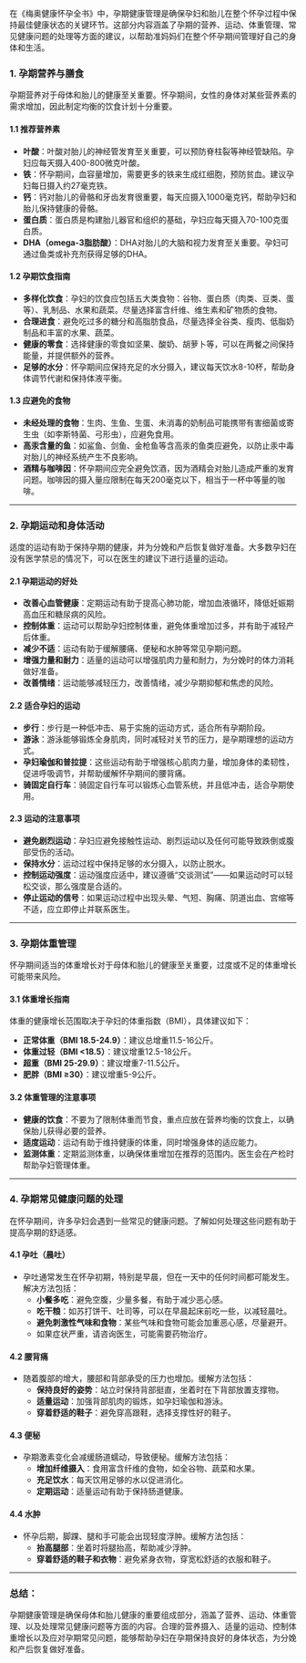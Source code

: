 在《梅奥健康怀孕全书》中，孕期健康管理是确保孕妇和胎儿在整个怀孕过程中保持最佳健康状态的关键环节。这部分内容涵盖了孕期的营养、运动、体重管理、常见健康问题的处理等方面的建议，以帮助准妈妈们在整个怀孕期间管理好自己的身体和生活。

### 1. **孕期营养与膳食**

孕期营养对于母体和胎儿的健康至关重要。怀孕期间，女性的身体对某些营养素的需求增加，因此制定均衡的饮食计划十分重要。

#### 1.1 **推荐营养素**

- **叶酸**：叶酸对胎儿的神经管发育至关重要，可以预防脊柱裂等神经管缺陷。孕妇应每天摄入400-800微克叶酸。
- **铁**：怀孕期间，血容量增加，需要更多的铁来生成红细胞，预防贫血。建议孕妇每日摄入约27毫克铁。
- **钙**：钙对胎儿的骨骼和牙齿发育很重要，每天应摄入1000毫克钙，帮助孕妇和胎儿保持健康的骨骼。
- **蛋白质**：蛋白质是构建胎儿器官和组织的基础，孕妇应每天摄入70-100克蛋白质。
- **DHA（omega-3脂肪酸）**：DHA对胎儿的大脑和视力发育至关重要。孕妇可通过鱼类或补充剂获得足够的DHA。

#### 1.2 **孕期饮食指南**

- **多样化饮食**：孕妇的饮食应包括五大类食物：谷物、蛋白质（肉类、豆类、蛋等）、乳制品、水果和蔬菜。尽量选择富含纤维、维生素和矿物质的食物。
- **合理进食**：避免吃过多的糖分和高脂肪食品，尽量选择全谷类、瘦肉、低脂奶制品和丰富的水果、蔬菜。
- **健康的零食**：选择健康的零食如坚果、酸奶、胡萝卜等，可以在两餐之间保持能量，并提供额外的营养。
- **足够的水分**：怀孕期间应保持充足的水分摄入，建议每天饮水8-10杯，帮助身体调节代谢和保持体液平衡。

#### 1.3 **应避免的食物**

- **未经处理的食物**：生肉、生鱼、生蛋、未消毒的奶制品可能携带有害细菌或寄生虫（如李斯特菌、弓形虫），应避免食用。
- **高汞含量的鱼**：如鲨鱼、剑鱼、金枪鱼等含高汞的鱼类应避免，以防止汞中毒对胎儿的神经系统产生不良影响。
- **酒精与咖啡因**：怀孕期间应完全避免饮酒，因为酒精会对胎儿造成严重的发育问题。咖啡因的摄入量应限制在每天200毫克以下，相当于一杯中等量的咖啡。

------

### 2. **孕期运动和身体活动**

适度的运动有助于保持孕期的健康，并为分娩和产后恢复做好准备。大多数孕妇在没有医学禁忌的情况下，可以在医生的建议下进行适量的运动。

#### 2.1 **孕期运动的好处**

- **改善心血管健康**：定期运动有助于提高心肺功能，增加血液循环，降低妊娠期高血压和糖尿病的风险。
- **控制体重**：运动可以帮助孕妇控制体重，避免体重增加过多，并有助于减轻产后体重。
- **减少不适**：运动有助于缓解腰痛、便秘和水肿等常见孕期问题。
- **增强力量和耐力**：适量的运动可以增强肌肉力量和耐力，为分娩时的体力消耗做好准备。
- **改善情绪**：运动能够减轻压力，改善情绪，减少孕期抑郁和焦虑的风险。

#### 2.2 **适合孕妇的运动**

- **步行**：步行是一种低冲击、易于实施的运动方式，适合所有孕期阶段。
- **游泳**：游泳能够锻炼全身肌肉，同时减轻对关节的压力，是孕期理想的运动方式。
- **孕妇瑜伽和普拉提**：这些运动有助于增强核心肌肉力量，增加身体的柔韧性，促进呼吸调节，并帮助缓解怀孕期间的腰背痛。
- **骑固定自行车**：骑固定自行车可以锻炼心血管系统，并且低冲击，适合孕期使用。

#### 2.3 **运动的注意事项**

- **避免剧烈运动**：孕妇应避免接触性运动、剧烈运动以及任何可能导致跌倒或腹部受伤的活动。
- **保持水分**：运动过程中保持足够的水分摄入，以防止脱水。
- **控制运动强度**：运动强度应适中，建议遵循“交谈测试”——如果运动时可以轻松交谈，那么强度是合适的。
- **停止运动的信号**：如果运动过程中出现头晕、气短、胸痛、阴道出血、宫缩等不适，应立即停止并联系医生。

------

### 3. **孕期体重管理**

怀孕期间适当的体重增长对于母体和胎儿的健康至关重要，过度或不足的体重增长可能带来风险。

#### 3.1 **体重增长指南**

体重的健康增长范围取决于孕妇的体重指数（BMI），具体建议如下：

- **正常体重（BMI 18.5-24.9）**：建议总增重11.5-16公斤。
- **体重过轻（BMI <18.5）**：建议增重12.5-18公斤。
- **超重（BMI 25-29.9）**：建议增重7-11.5公斤。
- **肥胖（BMI ≥30）**：建议增重5-9公斤。

#### 3.2 **体重管理的注意事项**

- **健康的饮食**：不要为了限制体重而节食，重点应放在营养均衡的饮食上，以确保胎儿获得必要的营养。
- **适度运动**：运动有助于维持健康的体重，同时增强身体的适应能力。
- **监测体重**：定期监测体重，以确保体重增加在推荐的范围内。医生会在产检时帮助孕妇管理体重。

------

### 4. **孕期常见健康问题的处理**

在怀孕期间，许多孕妇会遇到一些常见的健康问题。了解如何处理这些问题有助于提高孕期的舒适感。

#### 4.1 **孕吐（晨吐）**

- 孕吐通常发生在怀孕初期，特别是早晨，但在一天中的任何时间都可能发生。解决方法包括：
  - **小餐多吃**：避免空腹，少量多餐，有助于减少恶心感。
  - **吃干粮**：如苏打饼干、吐司等，可以在早晨起床前吃一些，以减轻晨吐。
  - **避免刺激性气味和食物**：某些气味和食物可能会加重恶心感，尽量避开。
  - 如果症状严重，请咨询医生，可能需要药物治疗。

#### 4.2 **腰背痛**

- 随着腹部的增大，腰部和背部承受的压力也增加。缓解方法包括：
  - **保持良好的姿势**：站立时保持背部挺直，坐着时在下背部放置支撑物。
  - **适量运动**：加强背部肌肉的锻炼，如孕妇瑜伽和游泳。
  - **穿着舒适的鞋子**：避免穿高跟鞋，选择支撑性好的鞋子。

#### 4.3 **便秘**

- 孕期激素变化会减缓肠道蠕动，导致便秘。缓解方法包括：
  - **增加纤维摄入**：食用富含纤维的食物，如全谷物、蔬菜和水果。
  - **充足饮水**：每天饮用足够的水以促进消化。
  - **定期运动**：适量运动有助于保持肠道健康。

#### 4.4 **水肿**

- 怀孕后期，脚踝、腿和手可能会出现轻度浮肿。缓解方法包括：
  - **抬高腿部**：坐着时将腿抬高，帮助减少浮肿。
  - **穿着舒适的鞋子和衣物**：避免紧身衣物，穿宽松舒适的衣服和鞋子。

------

### 总结：

孕期健康管理是确保母体和胎儿健康的重要组成部分，涵盖了营养、运动、体重管理、以及处理常见健康问题等方面的内容。合理的营养摄入、适量的运动、控制体重增长以及应对孕期常见问题，能够帮助孕妇在孕期保持良好的身体状态，为分娩和产后恢复做好准备。

